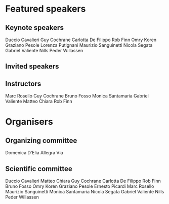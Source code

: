 # Featured speakers

## Keynote speakers
Duccio Cavalieri
Guy Cochrane
Carlotta De Filippo
Rob Finn
Omry Koren
Graziano Pesole
Lorenza Putignani
Maurizio Sanguinetti
Nicola Segata
Gabriel Valiente
Nills Peder Willassen

## Invited speakers


## Instructors
Marc Rosello
Guy Cochrane
Bruno Fosso
Monica Santamaria
Gabriel Valiente
Matteo Chiara
Rob Finn

# Organisers


## Organizing committee
Domenica D’Elia
Allegra Via

## Scientific committee
Duccio Cavalieri
Matteo Chiara
Guy Cochrane
Carlotta De Filippo
Rob Finn
Bruno Fosso
Omry Koren
Graziano Pesole
Ernesto Picardi
Marc Rosello
Maurizio Sanguinetti
Monica Santamaria
Nicola Segata
Gabriel Valiente
Nills Peder Willassen

